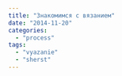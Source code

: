```yaml
---
title: "Знакомимся с вязанием"
date: "2014-11-20"
categories:
  - "process"
tags:
  - "vyazanie"
  - "sherst"
---
```

